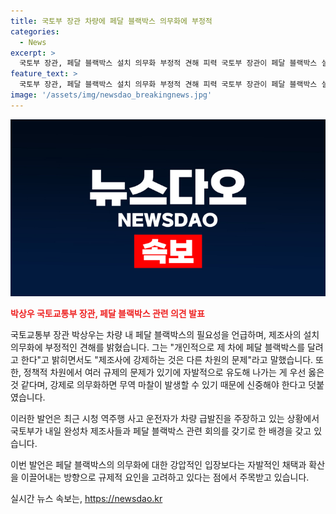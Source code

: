 ```yaml
---
title: 국토부 장관 차량에 페달 블랙박스 의무화에 부정적
categories:
  - News
excerpt: >
  국토부 장관, 페달 블랙박스 설치 의무화 부정적 견해 피력 국토부 장관이 페달 블랙박스 설치 의무화에 부정적인 입장을 밝히며, 정책적 차원에서 자발적 유도가 우선이라고 주장했습니다. 이에 더해 강제 의무화로 인한 무역 마찰 가능성을 우려하며 신중함을 당부했습니다. 최근의 운전자 주장과 관련해 내일 완성차 제조사들과 회의를 진행할 예정입니다.
feature_text: >
  국토부 장관, 페달 블랙박스 설치 의무화 부정적 견해 피력 국토부 장관이 페달 블랙박스 설치 의무화에 부정적인 입장을 밝히며, 정책적 차원에서 자발적 유도가 우선이라고 주장했습니다. 이에 더해 강제 의무화로 인한 무역 마찰 가능성을 우려하며 신중함을 당부했습니다. 최근의 운전자 주장과 관련해 내일 완성차 제조사들과 회의를 진행할 예정입니다.
image: '/assets/img/newsdao_breakingnews.jpg'
---
```


<p><img src="/assets/img/newsdao_breakingnews.jpg" alt="ontimetimes 속보" /></p>

<p><b><span style="color: #ee2323;">박상우 국토교통부 장관, 페달 블랙박스 관련 의견 발표</span></b></p>

<p>국토교통부 장관 박상우는 차량 내 페달 블랙박스의 필요성을 언급하며, 제조사의 설치 의무화에 부정적인 견해를 밝혔습니다. 그는 "개인적으로 제 차에 페달 블랙박스를 달려고 한다"고 밝히면서도 "제조사에 강제하는 것은 다른 차원의 문제"라고 말했습니다. 또한, 정책적 차원에서 여러 규제의 문제가 있기에 자발적으로 유도해 나가는 게 우선 옳은 것 같다며, 강제로 의무화하면 무역 마찰이 발생할 수 있기 때문에 신중해야 한다고 덧붙였습니다. </p>

<p>이러한 발언은 최근 시청 역주행 사고 운전자가 차량 급발진을 주장하고 있는 상황에서 국토부가 내일 완성차 제조사들과 페달 블랙박스 관련 회의를 갖기로 한 배경을 갖고 있습니다. </p>

<p>이번 발언은 페달 블랙박스의 의무화에 대한 강압적인 입장보다는 자발적인 채택과 확산을 이끌어내는 방향으로 규제적 요인을 고려하고 있다는 점에서 주목받고 있습니다.</p>
실시간 뉴스 속보는, <a href="https://newsdao.kr" rel="dofollow">https://newsdao.kr</a>


